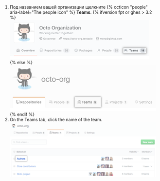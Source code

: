 1. Под названием вашей организации щелкните
{% octicon "people" aria-label="The people icon" %} **Teams**.
  {% ifversion fpt or ghes > 3.2 %}
  ![Teams tab](/assets/images/help/organizations/organization-teams-tab-with-overview.png)
  {% else %}
  ![Teams tab](/assets/images/help/organizations/organization-teams-tab.png)
  {% endif %}
1. On the Teams tab, click the name of the team. ![List of the organization's teams](/assets/images/help/teams/click-team-name.png)
